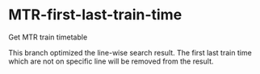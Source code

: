 # MTR-first-last-train-time
Get MTR train timetable

This branch optimized the line-wise search result. The first last train time which are not on specific line will be removed from the result. 
